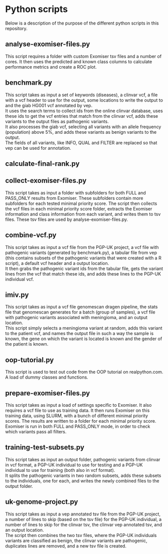 # Python scripts
Below is a description of the purpose of the different python scripts in this  
repository.

## analyse-exomiser-files.py
This script requires a folder with custom Exomiser tsv files and a number of
cores. It then uses the predicted and known class columns to calculate
performance metrics and create a ROC plot.

## benchmark.py
This script takes as input a set of keywords (diseases), a clinvar vcf, a
file with a vcf header to use for the output, some locations to write the
output to and the giab HG001 vcf annotated by vep.  
It uses the search terms to collect ids from the online clinvar database,
uses these ids to get the vcf entries that match from the clinvar vcf,
adds these variants to the output files as pathogenic variants.  
It also processes the giab vcf,
selecting all variants with an allele frequency (population) above 5%,
and adds these variants as benign variants to the output.  
The fields of all variants, like INFO, QUAL and FILTER are replaced so that
vep can be used for annotation.

## calculate-final-rank.py


## collect-exomiser-files.py
This script takes as input a folder with subfolders for both FULL and PASS_ONLY
results from Exomiser. These subfolders contain more subfolders for each
tested minimal priority score. The script then collects the vcf files in
each minimal priority score folder, extracts the Exomiser information and
class information from each variant, and writes them to tsv files. These
tsv files are used by analyse-exomiser-files.py.

## combine-vcf.py
This script takes as input a vcf file from the PGP-UK project, a vcf file with
pathogenic variants (generated by benchmark.py), a tabular file from vep
(this contains subsets of the pathogenic variants that were created with a
R script), a default vcf header and a output location.  
It then grabs the pathogenic variant ids from the tabular file,
gets the variant lines from the vcf that match these ids,
and adds these lines to the PGP-UK individual vcf.

## imiv.py
This script takes as input a vcf file genomescan dragen pipeline, the stats
file that genomescan generates for a batch (group of samples), a vcf file
with pathogenic variants associated with meningioma, and an output location.  
This script simply selects a meningioma variant at random,
adds this variant to the patient vcf,
and names the output file in such a way the sample is known, the gene on
which the variant is located is known and the gender of the patient is known.

## oop-tutorial.py
This script is used to test out code from the OOP tutorial on realpython.com.  
A load of dummy classes and functions.

## prepare-exomiser-files.py
This script takes as input a load of settings specific to Exomiser. It also
requires a vcf file to use as training data. It then runs Exomiser on this
training data, using SLURM, with a bunch of different minimal priority scores.
The results are written to a folder for each minimal priority score. Exomiser
is run in both FULL and PASS_ONLY mode, in order to check which variants pass
all filters.

## training-test-subsets.py
This script takes as input an output folder, pathogenic variants from clinvar
in vcf format, a PGP-UK individual to use for testing and a PGP-UK individual
to use for training (both also in vcf format).  
It splits the pathogenic variants in two random subsets,
adds these subsets to the individuals, one for each,
and writes the newly combined files to the output folder.

## uk-genome-project.py
This script takes as input a vep annotated tsv file from the PGP-UK project,
a number of lines to skip (based on the tsv file) for the PGP-UK individual,
a number of lines to skip for the clinvar tsv, the clinvar vep annotated tsv,
and an output location.  
The script then combines the two tsv files, where the PGP-UK individuals
variants are classified as benign, the clinvar variants are pathogenic,
duplicates lines are removed, and a new tsv file is created.